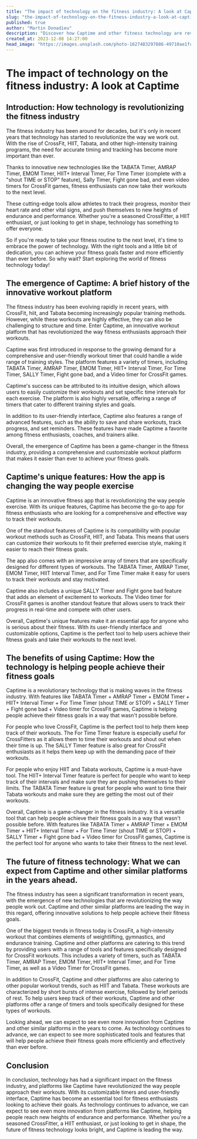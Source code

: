 ```yaml
---
title: "The impact of technology on the fitness industry: A look at Captime"
slug: "the-impact-of-technology-on-the-fitness-industry-a-look-at-captime"
published: true
author: "Martin Donadieu"
description: "Discover how Captime and other fitness technology are revolutionizing the way people work out, with features like timers, progress tracking, and more."
created_at: 2023-12-08 14:27:00
head_image: "https://images.unsplash.com/photo-1627483297886-49710ae1fc22?ixlib=rb-4.0.3&q=85&fm=jpg&crop=entropy&cs=srgb&w=1200"
---
```


# The impact of technology on the fitness industry: A look at Captime

## **Introduction: How technology is revolutionizing the fitness industry**

The fitness industry has been around for decades, but it's only in recent years that technology has started to revolutionize the way we work out. With the rise of CrossFit, HIIT, Tabata, and other high-intensity training programs, the need for accurate timing and tracking has become more important than ever.

Thanks to innovative new technologies like the TABATA Timer, AMRAP Timer, EMOM Timer, HIIT+ Interval Timer, For Time Timer (complete with a "shout TIME or STOP" feature), Sally Timer, Fight gone bad, and even video timers for CrossFit games, fitness enthusiasts can now take their workouts to the next level.

These cutting-edge tools allow athletes to track their progress, monitor their heart rate and other vital signs, and push themselves to new heights of endurance and performance. Whether you're a seasoned CrossFitter, a HIIT enthusiast, or just looking to get in shape, technology has something to offer everyone.

So if you're ready to take your fitness routine to the next level, it's time to embrace the power of technology. With the right tools and a little bit of dedication, you can achieve your fitness goals faster and more efficiently than ever before. So why wait? Start exploring the world of fitness technology today!

## **The emergence of Captime: A brief history of the innovative workout platform**

The fitness industry has been evolving rapidly in recent years, with CrossFit, hiit, and Tabata becoming increasingly popular training methods. However, while these workouts are highly effective, they can also be challenging to structure and time. Enter Captime, an innovative workout platform that has revolutionized the way fitness enthusiasts approach their workouts.

Captime was first introduced in response to the growing demand for a comprehensive and user-friendly workout timer that could handle a wide range of training styles. The platform features a variety of timers, including TABATA Timer, AMRAP Timer, EMOM Timer, HIIT+ Interval Timer, For Time Timer, SALLY Timer, Fight gone bad, and a Video timer for CrossFit games.

Captime's success can be attributed to its intuitive design, which allows users to easily customize their workouts and set specific time intervals for each exercise. The platform is also highly versatile, offering a range of timers that cater to different training styles and goals.

In addition to its user-friendly interface, Captime also features a range of advanced features, such as the ability to save and share workouts, track progress, and set reminders. These features have made Captime a favorite among fitness enthusiasts, coaches, and trainers alike.

Overall, the emergence of Captime has been a game-changer in the fitness industry, providing a comprehensive and customizable workout platform that makes it easier than ever to achieve your fitness goals.

## **Captime's unique features: How the app is changing the way people exercise**

Captime is an innovative fitness app that is revolutionizing the way people exercise. With its unique features, Captime has become the go-to app for fitness enthusiasts who are looking for a comprehensive and effective way to track their workouts.

One of the standout features of Captime is its compatibility with popular workout methods such as CrossFit, HIIT, and Tabata. This means that users can customize their workouts to fit their preferred exercise style, making it easier to reach their fitness goals.

The app also comes with an impressive array of timers that are specifically designed for different types of workouts. The TABATA Timer, AMRAP Timer, EMOM Timer, HIIT Interval Timer, and For Time Timer make it easy for users to track their workouts and stay motivated.

Captime also includes a unique SALLY Timer and Fight gone bad feature that adds an element of excitement to workouts. The Video timer for CrossFit games is another standout feature that allows users to track their progress in real-time and compete with other users.

Overall, Captime's unique features make it an essential app for anyone who is serious about their fitness. With its user-friendly interface and customizable options, Captime is the perfect tool to help users achieve their fitness goals and take their workouts to the next level.

## **The benefits of using Captime: How the technology is helping people achieve their fitness goals**

Captime is a revolutionary technology that is making waves in the fitness industry. With features like TABATA Timer + AMRAP Timer + EMOM Timer + HIIT+ Interval Timer + For Time Timer (shout TIME or STOP) + SALLY Timer + Fight gone bad + Video timer for CrossFit games, Captime is helping people achieve their fitness goals in a way that wasn't possible before.

For people who love CrossFit, Captime is the perfect tool to help them keep track of their workouts. The For Time Timer feature is especially useful for CrossFitters as it allows them to time their workouts and shout out when their time is up. The SALLY Timer feature is also great for CrossFit enthusiasts as it helps them keep up with the demanding pace of their workouts.

For people who enjoy HIIT and Tabata workouts, Captime is a must-have tool. The HIIT+ Interval Timer feature is perfect for people who want to keep track of their intervals and make sure they are pushing themselves to their limits. The TABATA Timer feature is great for people who want to time their Tabata workouts and make sure they are getting the most out of their workouts.

Overall, Captime is a game-changer in the fitness industry. It is a versatile tool that can help people achieve their fitness goals in a way that wasn't possible before. With features like TABATA Timer + AMRAP Timer + EMOM Timer + HIIT+ Interval Timer + For Time Timer (shout TIME or STOP) + SALLY Timer + Fight gone bad + Video timer for CrossFit games, Captime is the perfect tool for anyone who wants to take their fitness to the next level.

## **The future of fitness technology: What we can expect from Captime and other similar platforms in the years ahead.**

The fitness industry has seen a significant transformation in recent years, with the emergence of new technologies that are revolutionizing the way people work out. Captime and other similar platforms are leading the way in this regard, offering innovative solutions to help people achieve their fitness goals.

One of the biggest trends in fitness today is CrossFit, a high-intensity workout that combines elements of weightlifting, gymnastics, and endurance training. Captime and other platforms are catering to this trend by providing users with a range of tools and features specifically designed for CrossFit workouts. This includes a variety of timers, such as TABATA Timer, AMRAP Timer, EMOM Timer, HIIT+ Interval Timer, and For Time Timer, as well as a Video Timer for CrossFit games.

In addition to CrossFit, Captime and other platforms are also catering to other popular workout trends, such as HIIT and Tabata. These workouts are characterized by short bursts of intense exercise, followed by brief periods of rest. To help users keep track of their workouts, Captime and other platforms offer a range of timers and tools specifically designed for these types of workouts.

Looking ahead, we can expect to see even more innovation from Captime and other similar platforms in the years to come. As technology continues to advance, we can expect to see more sophisticated tools and features that will help people achieve their fitness goals more efficiently and effectively than ever before.

## **Conclusion**

In conclusion, technology has had a significant impact on the fitness industry, and platforms like Captime have revolutionized the way people approach their workouts. With its customizable timers and user-friendly interface, Captime has become an essential tool for fitness enthusiasts looking to achieve their goals. As technology continues to advance, we can expect to see even more innovation from platforms like Captime, helping people reach new heights of endurance and performance. Whether you're a seasoned CrossFitter, a HIIT enthusiast, or just looking to get in shape, the future of fitness technology looks bright, and Captime is leading the way.